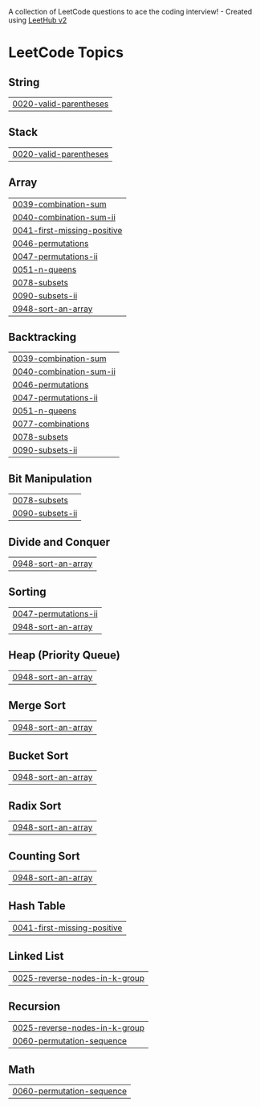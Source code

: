 A collection of LeetCode questions to ace the coding interview! - Created using [LeetHub v2](https://github.com/arunbhardwaj/LeetHub-2.0)
<!---LeetCode Topics Start-->
# LeetCode Topics
## String
|  |
| ------- |
| [0020-valid-parentheses](https://github.com/Lakshman2504/Leetcode/tree/master/0020-valid-parentheses) |
## Stack
|  |
| ------- |
| [0020-valid-parentheses](https://github.com/Lakshman2504/Leetcode/tree/master/0020-valid-parentheses) |
## Array
|  |
| ------- |
| [0039-combination-sum](https://github.com/Lakshman2504/Leetcode/tree/master/0039-combination-sum) |
| [0040-combination-sum-ii](https://github.com/Lakshman2504/Leetcode/tree/master/0040-combination-sum-ii) |
| [0041-first-missing-positive](https://github.com/Lakshman2504/Leetcode/tree/master/0041-first-missing-positive) |
| [0046-permutations](https://github.com/Lakshman2504/Leetcode/tree/master/0046-permutations) |
| [0047-permutations-ii](https://github.com/Lakshman2504/Leetcode/tree/master/0047-permutations-ii) |
| [0051-n-queens](https://github.com/Lakshman2504/Leetcode/tree/master/0051-n-queens) |
| [0078-subsets](https://github.com/Lakshman2504/Leetcode/tree/master/0078-subsets) |
| [0090-subsets-ii](https://github.com/Lakshman2504/Leetcode/tree/master/0090-subsets-ii) |
| [0948-sort-an-array](https://github.com/Lakshman2504/Leetcode/tree/master/0948-sort-an-array) |
## Backtracking
|  |
| ------- |
| [0039-combination-sum](https://github.com/Lakshman2504/Leetcode/tree/master/0039-combination-sum) |
| [0040-combination-sum-ii](https://github.com/Lakshman2504/Leetcode/tree/master/0040-combination-sum-ii) |
| [0046-permutations](https://github.com/Lakshman2504/Leetcode/tree/master/0046-permutations) |
| [0047-permutations-ii](https://github.com/Lakshman2504/Leetcode/tree/master/0047-permutations-ii) |
| [0051-n-queens](https://github.com/Lakshman2504/Leetcode/tree/master/0051-n-queens) |
| [0077-combinations](https://github.com/Lakshman2504/Leetcode/tree/master/0077-combinations) |
| [0078-subsets](https://github.com/Lakshman2504/Leetcode/tree/master/0078-subsets) |
| [0090-subsets-ii](https://github.com/Lakshman2504/Leetcode/tree/master/0090-subsets-ii) |
## Bit Manipulation
|  |
| ------- |
| [0078-subsets](https://github.com/Lakshman2504/Leetcode/tree/master/0078-subsets) |
| [0090-subsets-ii](https://github.com/Lakshman2504/Leetcode/tree/master/0090-subsets-ii) |
## Divide and Conquer
|  |
| ------- |
| [0948-sort-an-array](https://github.com/Lakshman2504/Leetcode/tree/master/0948-sort-an-array) |
## Sorting
|  |
| ------- |
| [0047-permutations-ii](https://github.com/Lakshman2504/Leetcode/tree/master/0047-permutations-ii) |
| [0948-sort-an-array](https://github.com/Lakshman2504/Leetcode/tree/master/0948-sort-an-array) |
## Heap (Priority Queue)
|  |
| ------- |
| [0948-sort-an-array](https://github.com/Lakshman2504/Leetcode/tree/master/0948-sort-an-array) |
## Merge Sort
|  |
| ------- |
| [0948-sort-an-array](https://github.com/Lakshman2504/Leetcode/tree/master/0948-sort-an-array) |
## Bucket Sort
|  |
| ------- |
| [0948-sort-an-array](https://github.com/Lakshman2504/Leetcode/tree/master/0948-sort-an-array) |
## Radix Sort
|  |
| ------- |
| [0948-sort-an-array](https://github.com/Lakshman2504/Leetcode/tree/master/0948-sort-an-array) |
## Counting Sort
|  |
| ------- |
| [0948-sort-an-array](https://github.com/Lakshman2504/Leetcode/tree/master/0948-sort-an-array) |
## Hash Table
|  |
| ------- |
| [0041-first-missing-positive](https://github.com/Lakshman2504/Leetcode/tree/master/0041-first-missing-positive) |
## Linked List
|  |
| ------- |
| [0025-reverse-nodes-in-k-group](https://github.com/Lakshman2504/Leetcode/tree/master/0025-reverse-nodes-in-k-group) |
## Recursion
|  |
| ------- |
| [0025-reverse-nodes-in-k-group](https://github.com/Lakshman2504/Leetcode/tree/master/0025-reverse-nodes-in-k-group) |
| [0060-permutation-sequence](https://github.com/Lakshman2504/Leetcode/tree/master/0060-permutation-sequence) |
## Math
|  |
| ------- |
| [0060-permutation-sequence](https://github.com/Lakshman2504/Leetcode/tree/master/0060-permutation-sequence) |
<!---LeetCode Topics End-->